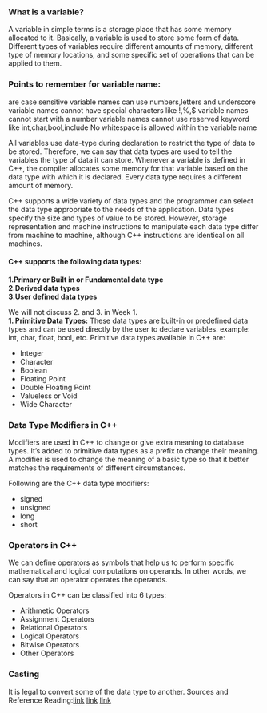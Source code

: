 ### What is a variable?
A variable in simple terms is a storage place that has some memory allocated to it. Basically, a variable is used to store some form of data. Different types of variables require different amounts of memory, different type of memory locations, and some specific set of operations that can be applied to them. 

### Points to remember for variable name:
are case sensitive
variable names can use numbers,letters and underscore
variable names cannot have special characters like !,%,$
variable names cannot start with a number
variable names cannot use reserved keyword like int,char,bool,include
No whitespace is allowed within the variable name

All variables use data-type during declaration to restrict the type of data to be stored. Therefore, we can say that data types are used to tell the variables the type of data it can store. Whenever a variable is defined in C++, the compiler allocates some memory for that variable based on the data type with which it is declared. Every data type requires a different amount of memory.

C++ supports a wide variety of data types and the programmer can select the data type appropriate to the needs of the application. Data types specify the size and types of value to be stored. However, storage representation and machine instructions to manipulate each data type differ from machine to machine, although C++ instructions are identical on all machines.

#### C++ supports the following data types:

**1.Primary or Built in or Fundamental data type       
2.Derived data types       
3.User defined data types**          

We will not discuss 2. and 3. in Week 1.         
**1. Primitive Data Types:** These data types are built-in or predefined data types and can be used directly by the user to declare variables. example: int, char, float, bool, etc. Primitive data types available in C++ are: 

- Integer    
- Character      
- Boolean       
- Floating Point      
- Double Floating Point       
- Valueless or Void      
- Wide Character  
### Data Type Modifiers in C++
Modifiers are used in C++ to change or give extra meaning to database types. It’s added to primitive data types as a prefix to change their meaning. A modifier is used to change the meaning of a basic type so that it better matches the requirements of different circumstances.                      
                      
Following are the C++ data type modifiers:                 

- signed
- unsigned
- long
- short

### Operators in C++
We can define operators as symbols that help us to perform specific mathematical and logical computations on operands. In other words, we can say that an operator operates the operands.

Operators in C++ can be classified into 6 types:

- Arithmetic Operators
- Assignment Operators
- Relational Operators
- Logical Operators
- Bitwise Operators
- Other Operators

### Casting
It is legal to convert some of the data type to another. 
Sources and Reference Reading:[link](https://docs.microsoft.com/en-us/cpp/cpp/data-type-ranges?view=msvc-170)  [link](https://www.geeksforgeeks.org/c-data-types/)    [link](https://www.geeksforgeeks.org/variables-and-keywords-in-c/)

